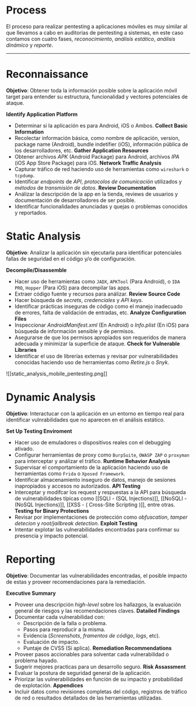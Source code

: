 # Process

El proceso para realizar pentesting a aplicaciones móviles es muy similar al que llevamos a cabo en auditorias de pentesting a sistemas, en este caso contamos con cuatro fases, *reconocimiento*, *análisis estático*, *análisis dinámico* y *reporte*. 

----
# Reconnaissance

**Objetivo**: Obtener toda la información posible sobre la aplicación móvil target para entender su estructura, funcionalidad y vectores potenciales de ataque.

**Identify Application Platform**
- Determinar si la aplicación es para Android, iOS o Ambos.
**Collect Basic Information**
- Recolectar información básica, como nombre de aplicación, version, package name (Android), bundle indetifier (iOS), información pública de los desarrolladores, etc.
**Gather Application Resources**
- Obtener archivos *APK* (Android Package) para Android, archivos *IPA* (iOS App Store Package) para iOS.
**Network Traffic Analysis**
- Capturar tráfico de red haciendo uso de herramientas como `wireshark` o `tcpdump`.
- Identificar *endpoints* de *API*, *protocolos de comunicación* utilizados y *métodos* de *transmisión de datos*.
**Review Documentation**
- Análizar la descripción de la app en la tienda, reviews de usuarios y documentación de desarrolladores de ser posible.
- Identificar funcionalidades anunciadas y quejas o problemas conocidos y reportados.
# Static Analysis

**Objetivo**: Analizar la aplicación sin ejecutarla para identificar potenciales fallas de seguridad en el código y/o de configuración.

**Decompile/Disassemble**
- Hacer uso de herramientas como `JADX`, `APKTool` (Para Android), o `IDA PRO`, `Hopper` (Para iOS) para decompilar las apps.
- Extraer código fuente y recursos para análizar.
**Review Source Code**
- Hacer búsqueda de *secrets*, *credenciales* y *API keys*.
- Identificar prácticas inseguras de código como el manejo inadecuado de errores, falta de validación de entradas, etc.
**Analyze Configuration Files**
- Inspeccionar *AndroidManifest.xml* (En Android) o *Info.plist* (En iOS) para búsqueda de información sensible y de permisos.
- Asegurarse de que los permisos apropiados son requeridos de manera adecuada y minimizar la superficie de ataque.
**Check for Vulnerable Libraries**
- Identificar el uso de librerías externas y revisar por vulnerabilidades conocidas haciendo uso de herramientas como *Retire.js* o *Snyk*.

![[static_analysis_mobile_pentesting.png]]

# Dynamic Analysis

**Objetivo**: Interactucar con la aplicación en un entorno en tiempo real para identificar vulnrabilidades que no aparecen en el análisis estático.

**Set Up Testing Enviroment**
- Hacer uso de emuladores o dispositivos reales con el debugging ativado.
- Configurar herramientas de proxy como `BurpSuite`, `OWASP ZAP` o `proxyman` para interceptar y análizar el tráfico.
**Runtime Behavior Analysis**
- Supervisar el comportamiento de la aplicación haciendo uso de herramientas como `Frida` o `Xposed Framework`. 
- Identificar almacenamiento inseguro de datos, manejo de sesiones inapropiados y accesos no autorizados.
**API Testing**
- Interceptar y modifcar los request y respuestas a la API para búsqueda de vulnerabilidades típicas como [[SQLI - (SQL Injections)]], [[NoSQLI - (NoSQL Injections)]], [[XSS  - ( Cross-Site Scripting )]], entre otras.
**Testing for Binary Protections**
- Revisar por implementaciones de protección como *obfuscation*, *tamper detecion* y *root/jailbreak detection*. 
**Exploit Testing**
- Intentar explotar las vulnerabilidades encontradas para confirmar su presencia y impacto potencial.

# Reporting

**Objetivo**: Documentar las vulnerabilidades encontradas, el posible impacto de estas y proveer recomendaciones para la remediación.

**Executive Summary**
- Proveer una descripción *high-level* sobre los hallazgos, la evaluación general de riesgos y las recomendaciones claves.
**Datailed Findings**
- Documentar cada vulnerabilidad con:
	- Descripción de la falla o problema.
	- Pasos para reproducir a la misma.
	- Evidencia (*Screenshots*, *framentos de código*, *logs*, etc).
	- Evaluación de impacto.
	- Puntaje de CVSS (Si aplica). 
**Remediation Recommendations**
- Proveer pasos accionables para solventar cada vulnerabilidad o problema hayado.
- Sugerir mejores practicas para un desarrollo seguro.
**Risk Assassment**
- Evaluar la postura de seguridad general de la aplicación.
- Priorizar las vulnerabilidades en función de su impacto y probabilidad de explotación.
**Appendices**
- Incluir datos como revisiones completas del código, registros de tráfico de red o resultados detallados de las herramientas utilizadas.
